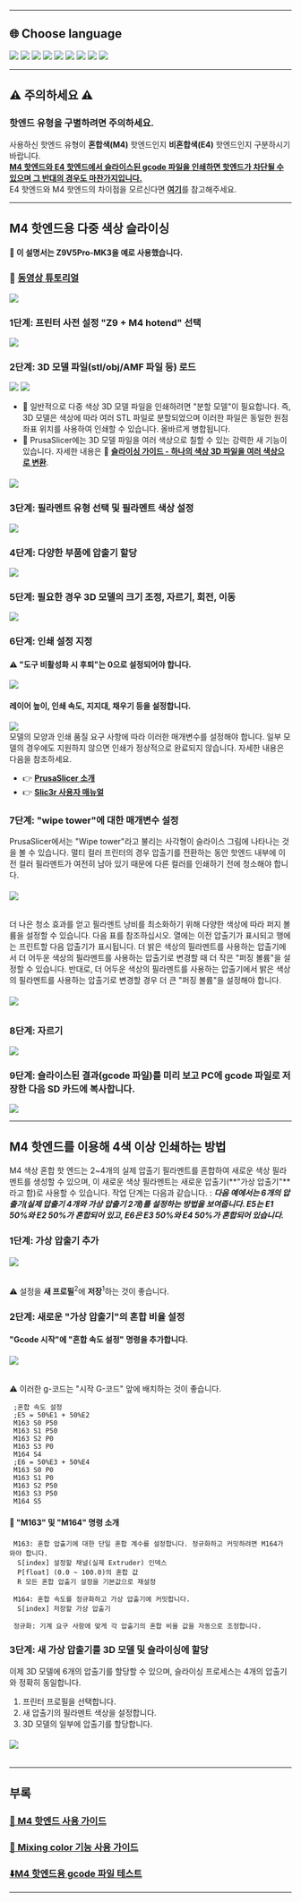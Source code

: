 ----
## <a id="choose-language">:globe_with_meridians: Choose language </a>
[![](../lanpic/EN.png)](https://github.com/ZONESTAR3D/Slicing-Guide/tree/master/PrusaSlicer/PrusaSlicerGuide_M4.md)
[![](../lanpic/ES.png)](https://github.com/ZONESTAR3D/Slicing-Guide/tree/master/PrusaSlicer/PrusaSlicerGuideM4-es.md)
[![](../lanpic/PT.png)](https://github.com/ZONESTAR3D/Slicing-Guide/tree/master/PrusaSlicer/PrusaSlicerGuideM4-pt.md)
[![](../lanpic/FR.png)](https://github.com/ZONESTAR3D/Slicing-Guide/tree/master/PrusaSlicer/PrusaSlicerGuideM4-fr.md)
[![](../lanpic/DE.png)](https://github.com/ZONESTAR3D/Slicing-Guide/tree/master/PrusaSlicer/PrusaSlicerGuideM4-de.md)
[![](../lanpic/IT.png)](https://github.com/ZONESTAR3D/Slicing-Guide/tree/master/PrusaSlicer/PrusaSlicerGuideM4-it.md)
[![](../lanpic/RU.png)](https://github.com/ZONESTAR3D/Slicing-Guide/tree/master/PrusaSlicer/PrusaSlicerGuideM4-ru.md)
[![](../lanpic/JP.png)](https://github.com/ZONESTAR3D/Slicing-Guide/tree/master/PrusaSlicer/PrusaSlicerGuideM4-jp.md)
[![](../lanpic/KR.png)](https://github.com/ZONESTAR3D/Slicing-Guide/tree/master/PrusaSlicer/PrusaSlicerGuideM4-kr.md)
<!-- [![](./lanpic/SA.png)](https://github.com/ZONESTAR3D/Slicing-Guide/tree/master/PrusaSlicer/PrusaSlicerGuideM4-ar.md) -->


----
## :warning: 주의하세요 :warning:
### 핫엔드 유형을 구별하려면 주의하세요.
사용하신 핫엔드 유형이 **혼합색(M4)** 핫엔드인지 **비혼합색(E4)** 핫엔드인지 구분하시기 바랍니다.   
<u>**M4 핫엔드와 E4 핫엔드에서 슬라이스된 gcode 파일을 인쇄하면 핫엔드가 차단될 수 있으며 그 반대의 경우도 마찬가지입니다.**</u>   
E4 핫엔드와 M4 핫엔드의 차이점을 모르신다면 [**여기**][FAQ_M4E4]를 참고해주세요.   

----
## M4 핫엔드용 다중 색상 슬라이싱
#### :loudspeaker: 이 설명서는 Z9V5Pro-MK3을 예로 사용했습니다.
### :movie_camera: [**동영상 튜토리얼**](https://youtu.be/_Ww2RFGlLNA)
[![](https://img.youtube.com/vi/_Ww2RFGlLNA/0.jpg)](https://www.youtube.com/watch?v=_Ww2RFGlLNA)

### 1단계: 프린터 사전 설정 "Z9 + M4 hotend" 선택
![](./pic/slicingM4-1.png)
### 2단계: 3D 모델 파일(stl/obj/AMF 파일 등) 로드
![](./pic/loadstl_1.png) ![](./pic/loadstl_2.png)   
- :memo: 일반적으로 다중 색상 3D 모델 파일을 인쇄하려면 "분할 모델"이 필요합니다. 즉, 3D 모델은 색상에 따라 여러 STL 파일로 분할되었으며 이러한 파일은 동일한 원점 좌표 위치를 사용하여 인쇄할 수 있습니다. 올바르게 병합됩니다.
- :star2: PrusaSlicer에는 3D 모델 파일을 여러 색상으로 칠할 수 있는 강력한 새 기능이 있습니다. 자세한 내용은 :movie_camera: [**슬라이싱 가이드 - 하나의 색상 3D 파일을 여러 색상으로 변환**](https://youtu.be/Yx4fKDRGEJ4).
##### [![](https://img.youtube.com/vi/Yx4fKDRGEJ4/0.jpg)](https://www.youtube.com/watch?v=Yx4fKDRGEJ4)

### 3단계: 필라멘트 유형 선택 및 필라멘트 색상 설정
![](./pic/filament_color.png)
### 4단계: 다양한 부품에 압출기 할당
![](./pic/assign_extruder.png)
### 5단계: 필요한 경우 3D 모델의 크기 조정, 자르기, 회전, 이동
![](./pic/slicing_adjust.png)
### 6단계: 인쇄 설정 지정
#### :warning: "도구 비활성화 시 후퇴"는 0으로 설정되어야 합니다.
![](./pic/switch_length.jpg)
#### 레이어 높이, 인쇄 속도, 지지대, 채우기 등을 설정합니다.
![](./pic/slicing_set.png)   
모델의 모양과 인쇄 품질 요구 사항에 따라 이러한 매개변수를 설정해야 합니다. 일부 모델의 경우에도 지원하지 않으면 인쇄가 정상적으로 완료되지 않습니다. 자세한 내용은 다음을 참조하세요.
- :point_right: [**PrusaSlicer 소개**](https://help.prusa3d.com/article/general-info_1910)
- :point_right: [**Slic3r 사용자 매뉴얼**](https://manual.slic3r.org/)
  
### 7단계: "wipe tower"에 대한 매개변수 설정
PrusaSlicer에서는 "Wipe tower"라고 불리는 사각형이 슬라이스 그림에 나타나는 것을 볼 수 있습니다. 멀티 컬러 프린터의 경우 압출기를 전환하는 동안 핫엔드 내부에 이전 컬러 필라멘트가 여전히 남아 있기 때문에 다른 컬러를 인쇄하기 전에 청소해야 합니다.
###### ![](./pic/wipe_tower.png)
더 나은 청소 효과를 얻고 필라멘트 낭비를 최소화하기 위해 다양한 색상에 따라 퍼지 볼륨을 설정할 수 있습니다. 다음 표를 참조하십시오. 열에는 이전 압출기가 표시되고 행에는 프린트할 다음 압출기가 표시됩니다. 더 밝은 색상의 필라멘트를 사용하는 압출기에서 더 어두운 색상의 필라멘트를 사용하는 압출기로 변경할 때 더 작은 "퍼징 볼륨"을 설정할 수 있습니다. 반대로, 더 어두운 색상의 필라멘트를 사용하는 압출기에서 밝은 색상의 필라멘트를 사용하는 압출기로 변경할 경우 더 큰 "퍼징 볼륨"을 설정해야 합니다.
###### ![](./pic/slicingM4-2.png)
### 8단계: 자르기
![](./pic/slicing_go.png)
### 9단계: 슬라이스된 결과(gcode 파일)를 미리 보고 PC에 gcode 파일로 저장한 다음 SD 카드에 복사합니다.
![](./pic/slicing_save.png)

----
## M4 핫엔드를 이용해 4색 이상 인쇄하는 방법
M4 색상 혼합 핫 엔드는 2~4개의 실제 압출기 필라멘트를 혼합하여 새로운 색상 필라멘트를 생성할 수 있으며, 이 새로운 색상 필라멘트는 새로운 압출기(**"가상 압출기"**라고 함)로 사용할 수 있습니다. 작업 단계는 다음과 같습니다. :
***다음 예에서는 6개의 압출기(실제 압출기 4개와 가상 압출기 2개)를 설정하는 방법을 보여줍니다. E5는 E1 50%와 E2 50%가 혼합되어 있고, E6은 E3 50%와 E4 50%가 혼합되어 있습니다.***
### 1단계: 가상 압출기 추가
###### ![](./pic/slicingM4_6c_1.png)
:warning: 설정을 **새 프로필**<sup>2</sup>에 **저장**<sup>1</sup>하는 것이 좋습니다.

### 2단계: 새로운 "가상 압출기"의 혼합 비율 설정
#### "Gcode 시작"에 "혼합 속도 설정" 명령을 추가합니다.
###### ![](./pic/slicingM4_6c_2.png)
:warning: 이러한 g-코드는 "시작 G-코드" 앞에 배치하는 것이 좋습니다.
>
     ;혼합 속도 설정
     ;E5 = 50%E1 + 50%E2
     M163 S0 P50
     M163 S1 P50
     M163 S2 P0
     M163 S3 P0
     M164 S4
     ;E6 = 50%E3 + 50%E4
     M163 S0 P0
     M163 S1 P0
     M163 S2 P50
     M163 S3 P50
     M164 S5

#### :memo: "M163" 및 "M164" 명령 소개
>
     M163: 혼합 압출기에 대한 단일 혼합 계수를 설정합니다. 정규화하고 커밋하려면 M164가 와야 합니다.
      S[index] 설정할 채널(실제 Extruder) 인덱스
      P[float] (0.0 ~ 100.0)의 혼합 값
      R 모든 혼합 압출기 설정을 기본값으로 재설정

     M164: 혼합 속도를 정규화하고 가상 압출기에 커밋합니다.
      S[index] 저장할 가상 압출기
  
     정규화: 기계 요구 사항에 맞게 각 압출기의 혼합 비율 값을 자동으로 조정합니다.

### 3단계: 새 가상 압출기를 3D 모델 및 슬라이싱에 할당
이제 3D 모델에 6개의 압출기를 할당할 수 있으며, 슬라이싱 프로세스는 4개의 압출기와 정확히 동일합니다.
1. 프린터 프로필을 선택합니다.
2. 새 압출기의 필라멘트 색상을 설정합니다.
3. 3D 모델의 일부에 압출기를 할당합니다.
###### ![](./pic/slicingM4_6c_3.png)

----
## 부록
### [:book: M4 핫엔드 사용 가이드](https://github.com/ZONESTAR3D/Upgrade-kit-guide/tree/main/HOTEND/M4)
### [:book: Mixing color 기능 사용 가이드](https://github.com/ZONESTAR3D/Document-and-User-Guide/tree/master/Mixing_Color)
### [:arrow_down:M4 핫엔드용 gcode 파일 테스트](https://github.com/ZONESTAR3D/Slicing-Guide/tree/master/PrusaSlicer/test_gcode/M4/readme.md)


----
[FAQ_M4E4]: https://github.com/ZONESTAR3D/Upgrade-kit-guide/tree/main/HOTEND/FAQ_M4E4.md
